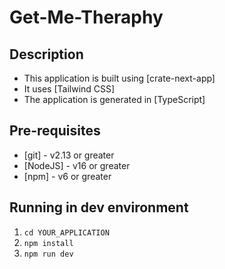# Get-Me-Theraphy

## Description
- This application is built using [crate-next-app]
- It uses [Tailwind CSS]
- The application is generated in [TypeScript]

## Pre-requisites
- [git] - v2.13 or greater
- [NodeJS] - v16 or greater
- [npm] - v6 or greater


## Running in dev environment

1. `cd YOUR_APPLICATION`
2. `npm install`
3. `npm run dev`
